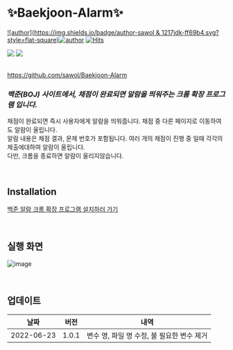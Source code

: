 # ✨Baekjoon-Alarm✨  

[![author](https://img.shields.io/badge/author-sawol & 1217jdk-ff69b4.svg?style=flat-square)](https://github.com/sawol)[![author](https://img.shields.io/badge/author-1217jdk-ff69b4.svg?style=flat-square)](https://github.com/1217jdk)
[![Hits](https://hits.seeyoufarm.com/api/count/incr/badge.svg?url=https://github.com/sawol/Baekjoon-Alarm&count_bg=%2379C83D&title_bg=%23555555&icon=&icon_color=%23E7E7E7&title=hits&edge_flat=false)](https://hits.seeyoufarm.com)    

<img src="https://img.shields.io/badge/Google Chrome-4285F4?style=for-the-badge&logo=Google Chrome&logoColor=red">   <img src="https://img.shields.io/badge/JavaScript-F7DF1E?style=for-the-badge&logo=JavaScript&logoColor=black">

<br>  https://github.com/sawol/Baekjoon-Alarm

### _백준(BOJ) 사이트에서, 채점이 완료되면 알람을 띄워주는 크롬 확장 프로그램 입니다._  

채점이 완료되면 즉시 사용자에게 알람을 띄워줍니다. 채점 중 다른 페이지로 이동하여도 알람이 울립니다.  
알람 내용은 채점 결과, 문제 번호가 포함됩니다. 여러 개의 채점이 진행 중 일때 각각의 제출에대하여 알람이 울립니다.  
다만, 크롬을 종료하면 알람이 울리지않습니다.  

<br>  

## Installation
[백준 알람 크롬 확장 프로그램 설치하러 가기](https://chrome.google.com/webstore/detail/%EB%B0%B1%EC%A4%80-%EC%95%8C%EB%9E%8Cboj-alram/piedmchdfegdhgedliponahpdaniompb?hl=ko)

<br>  

## 실행 화면  
![image](https://user-images.githubusercontent.com/55649302/175318008-30e5a5b5-c7ae-4d3d-835d-c34f06b601cd.png)  

<br>

## 업데이트  

| 날짜 | 버전 | 내역 |
| ------ | ------ | ------ |
| 2022-06-23 |  1.0.1 |  변수 명, 파일 명 수정, 불 필요한 변수 제거 |
